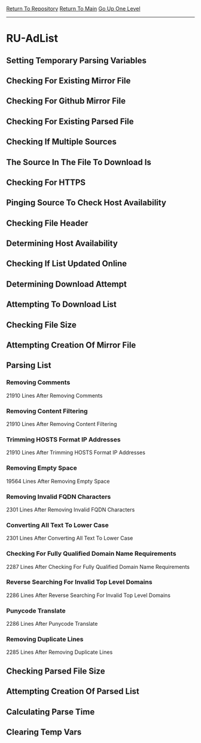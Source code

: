 [Return To Repository](https://github.com/deathbybandaid/piholeparser/)
[Return To Main](https://github.com/deathbybandaid/piholeparser/blob/master/RecentRunLogs/Mainlog.md)
[Go Up One Level](https://github.com/deathbybandaid/piholeparser/blob/master/RecentRunLogs/TopLevelScripts/30-Processing-External-Blacklists.md)
____________________________________
# RU-AdList
## Setting Temporary Parsing Variables
## Checking For Existing Mirror File
## Checking For Github Mirror File
## Checking For Existing Parsed File
## Checking If Multiple Sources
## The Source In The File To Download Is
## Checking For HTTPS
## Pinging Source To Check Host Availability
## Checking File Header
## Determining Host Availability
## Checking If List Updated Online
## Determining Download Attempt
## Attempting To Download List
## Checking File Size
## Attempting Creation Of Mirror File
## Parsing List
### Removing Comments
21910 Lines After Removing Comments
### Removing Content Filtering
21910 Lines After Removing Content Filtering
### Trimming HOSTS Format IP Addresses
21910 Lines After Trimming HOSTS Format IP Addresses
### Removing Empty Space
19564 Lines After Removing Empty Space
### Removing Invalid FQDN Characters
2301 Lines After Removing Invalid FQDN Characters
### Converting All Text To Lower Case
2301 Lines After Converting All Text To Lower Case
### Checking For Fully Qualified Domain Name Requirements
2287 Lines After Checking For Fully Qualified Domain Name Requirements
### Reverse Searching For Invalid Top Level Domains
2286 Lines After Reverse Searching For Invalid Top Level Domains
### Punycode Translate
2286 Lines After Punycode Translate
### Removing Duplicate Lines
2285 Lines After Removing Duplicate Lines
## Checking Parsed File Size
## Attempting Creation Of Parsed List
## Calculating Parse Time
## Clearing Temp Vars
